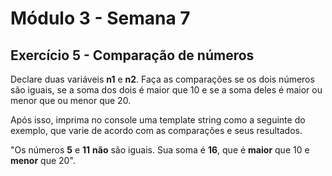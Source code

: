 # Módulo 3 - Semana 7
## Exercício 5 - Comparação de números

Declare duas variáveis **n1** e **n2**. Faça as comparações se os dois números são iguais, se a soma dos dois é maior que 10 e se a soma deles é maior ou menor que ou menor que 20.

Após isso, imprima no console uma template string como a seguinte do exemplo, que varie de acordo com as comparações e seus resultados.

"Os números **5** e **11** **não** são iguais. Sua soma é **16**, que é **maior** que 10 e **menor** que 20".